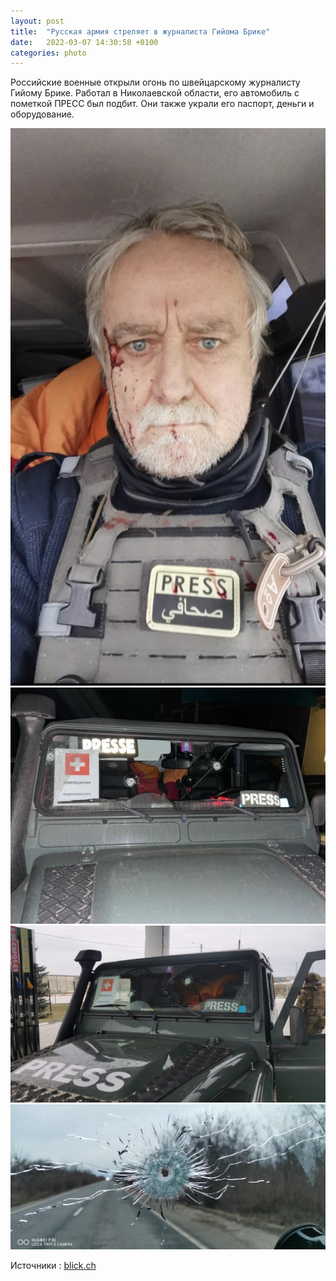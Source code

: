 ```yaml
---
layout: post
title:  "Русская армия стреляет в журналиста Гийома Брике"
date:   2022-03-07 14:30:58 +0100
categories: photo
---
```


Российские военные открыли огонь по швейцарскому журналисту Гийому Брике. Работал в Николаевской области, его автомобиль с пометкой ПРЕСС был подбит. Они также украли его паспорт, деньги и оборудование.

<img src="/assets/images/guillaume-briquet.jpeg">
<img src="/assets/images/voiture-guillaume-briquet.jpeg">
<img src="/assets/images/voiture-guillaume-briquet2.jpeg">
<img src="/assets/images/voiture-guillaume-briquet3.jpeg">

Источники : <a href="https://www.blick.ch/ausland/reisepass-weg-fotoausruestung-weg-3000-euro-weg-schweizer-journalist-in-der-ukraine-angeschossen-und-beklaut-id17295618.html">blick.ch</a>
